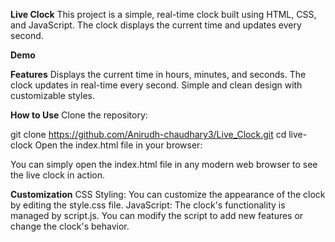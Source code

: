 <B>Live Clock</b>
This project is a simple, real-time clock built using HTML, CSS, and JavaScript. The clock displays the current time and updates every second.

<b>Demo</b>

<b>Features</b>
Displays the current time in hours, minutes, and seconds.
The clock updates in real-time every second.
Simple and clean design with customizable styles.

<b>How to Use</b>
Clone the repository:

git clone https://github.com/Anirudh-chaudhary3/Live_Clock.git
cd live-clock
Open the index.html file in your browser:

You can simply open the index.html file in any modern web browser to see the live clock in action.

<b>Customization</b>
CSS Styling: You can customize the appearance of the clock by editing the style.css file.
JavaScript: The clock's functionality is managed by script.js. You can modify the script to add new features or change the clock's behavior.
